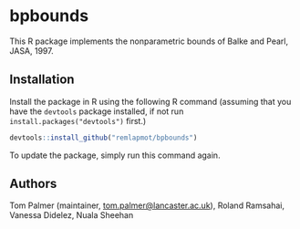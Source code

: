 # bpbounds

This R package implements the nonparametric bounds of Balke and Pearl, JASA, 1997.

## Installation

Install the package in R using the following R command (assuming that you have the `devtools` 
package installed, if not run `install.packages("devtools")` first.)

``` r
devtools::install_github("remlapmot/bpbounds")
```
To update the package, simply run this command again.

## Authors
Tom Palmer (maintainer, tom.palmer@lancaster.ac.uk), Roland Ramsahai, Vanessa Didelez, Nuala Sheehan
